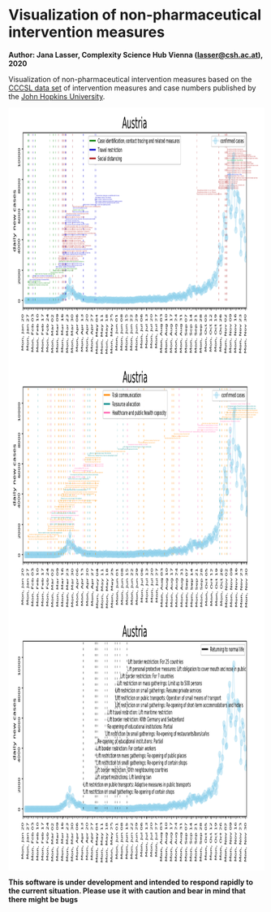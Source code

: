 # Visualization of non-pharmaceutical intervention measures
**Author: Jana Lasser, Complexity Science Hub Vienna (lasser@csh.ac.at), 2020**

Visualization of non-pharmaceutical intervention measures based on the [CCCSL data set](https://github.com/amel-github/covid19-interventionmeasures) of intervention measures and case numbers published by the [John Hopkins University](https://github.com/CSSEGISandData/COVID-19/tree/master/csse_covid_19_data/csse_covid_19_time_series).

<img alt="Illustrative figure of intervention measures in Austria" src="img/measure_overview_CSH_Austria_1.png?raw=true" height="500" width="800" align="center">

<img alt="Illustrative figure of intervention measures in Austria" src="img/measure_overview_CSH_Austria_2.png?raw=true" height="500" width="800" align="center">

<img alt="Illustrative figure of intervention measures in Austria" src="img/measure_overview_CSH_Austria_3.png?raw=true" height="500" width="800" align="center">


**This software is under development and intended to respond rapidly to the current situation. Please use it with caution and bear in mind that there might be bugs**